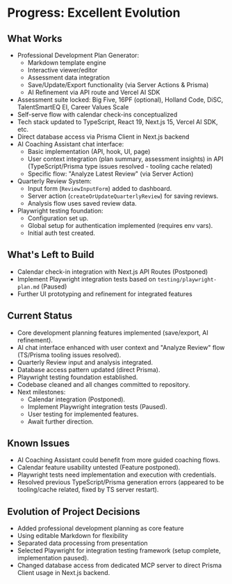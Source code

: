# Progress: Excellent Evolution

## What Works
- Professional Development Plan Generator:
  - Markdown template engine
  - Interactive viewer/editor
  - Assessment data integration
  - Save/Update/Export functionality (via Server Actions & Prisma)
  - AI Refinement via API route and Vercel AI SDK
- Assessment suite locked: Big Five, 16PF (optional), Holland Code, DiSC, TalentSmartEQ EI, Career Values Scale
- Self-serve flow with calendar check-ins conceptualized
- Tech stack updated to TypeScript, React 19, Next.js 15, Vercel AI SDK, etc.
- Direct database access via Prisma Client in Next.js backend
- AI Coaching Assistant chat interface:
  - Basic implementation (API, hook, UI, page)
  - User context integration (plan summary, assessment insights) in API (TypeScript/Prisma type issues resolved - tooling cache related)
  - Specific flow: "Analyze Latest Review" (via Server Action)
- Quarterly Review System:
  - Input form (`ReviewInputForm`) added to dashboard.
  - Server action (`createOrUpdateQuarterlyReview`) for saving reviews.
  - Analysis flow uses saved review data.
- Playwright testing foundation:
  - Configuration set up.
  - Global setup for authentication implemented (requires env vars).
  - Initial auth test created.
## What's Left to Build
- Calendar check-in integration with Next.js API Routes (Postponed)
- Implement Playwright integration tests based on `testing/playwright-plan.md` (Paused)
- Further UI prototyping and refinement for integrated features
## Current Status
- Core development planning features implemented (save/export, AI refinement).
- AI chat interface enhanced with user context and "Analyze Review" flow (TS/Prisma tooling issues resolved).
- Quarterly Review input and analysis integrated.
- Database access pattern updated (direct Prisma).
- Playwright testing foundation established.
- Codebase cleaned and all changes committed to repository.
- Next milestones:
  - Calendar integration (Postponed).
  - Implement Playwright integration tests (Paused).
  - User testing for implemented features.
  - Await further direction.
## Known Issues
- AI Coaching Assistant could benefit from more guided coaching flows.
- Calendar feature usability untested (Feature postponed).
- Playwright tests need implementation and execution with credentials.
- Resolved previous TypeScript/Prisma generation errors (appeared to be tooling/cache related, fixed by TS server restart).
## Evolution of Project Decisions
- Added professional development planning as core feature
- Using editable Markdown for flexibility
- Separated data processing from presentation
- Selected Playwright for integration testing framework (setup complete, implementation paused).
- Changed database access from dedicated MCP server to direct Prisma Client usage in Next.js backend.